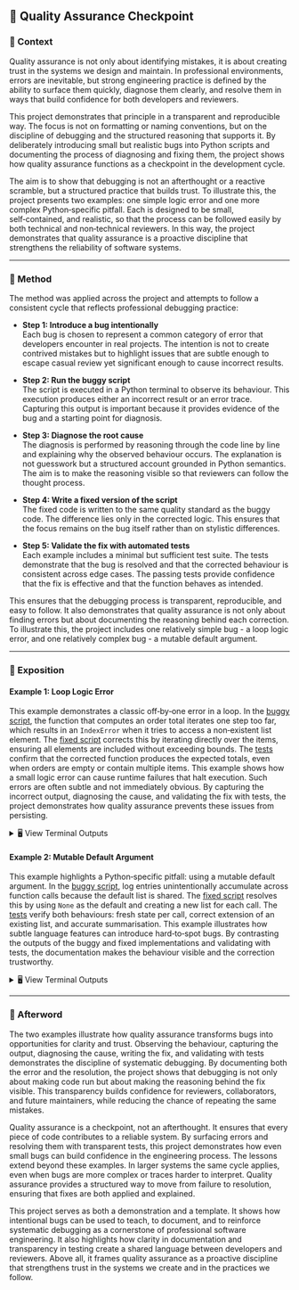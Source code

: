 ## 🚩 Quality Assurance Checkpoint

### 📍 Context

Quality assurance is not only about identifying mistakes, it is about creating trust in the systems we design and maintain. In professional environments, errors are inevitable, but strong engineering practice is defined by the ability to surface them quickly, diagnose them clearly, and resolve them in ways that build confidence for both developers and reviewers.

This project demonstrates that principle in a transparent and reproducible way. The focus is not on formatting or naming conventions, but on the discipline of debugging and the structured reasoning that supports it. By deliberately introducing small but realistic bugs into Python scripts and documenting the process of diagnosing and fixing them, the project shows how quality assurance functions as a checkpoint in the development cycle.

The aim is to show that debugging is not an afterthought or a reactive scramble, but a structured practice that builds trust. To illustrate this, the project presents two examples: one simple logic error and one more complex Python‑specific pitfall. Each is designed to be small, self‑contained, and realistic, so that the process can be followed easily by both technical and non‑technical reviewers. In this way, the project demonstrates that quality assurance is a proactive discipline that strengthens the reliability of software systems.

---

### 🧪 Method

The method was applied across the project and attempts to follow a consistent cycle that reflects professional debugging practice:  

- **Step 1: Introduce a bug intentionally**  
  Each bug is chosen to represent a common category of error that developers encounter in real projects. The intention is not to create contrived mistakes but to highlight issues that are subtle enough to escape casual review yet significant enough to cause incorrect results.  

- **Step 2: Run the buggy script**  
  The script is executed in a Python terminal to observe its behaviour. This execution produces either an incorrect result or an error trace. Capturing this output is important because it provides evidence of the bug and a starting point for diagnosis.  

- **Step 3: Diagnose the root cause**  
  The diagnosis is performed by reasoning through the code line by line and explaining why the observed behaviour occurs. The explanation is not guesswork but a structured account grounded in Python semantics. The aim is to make the reasoning visible so that reviewers can follow the thought process.  

- **Step 4: Write a fixed version of the script**  
  The fixed code is written to the same quality standard as the buggy code. The difference lies only in the corrected logic. This ensures that the focus remains on the bug itself rather than on stylistic differences.  

- **Step 5: Validate the fix with automated tests**  
  Each example includes a minimal but sufficient test suite. The tests demonstrate that the bug is resolved and that the corrected behaviour is consistent across edge cases. The passing tests provide confidence that the fix is effective and that the function behaves as intended.  

This ensures that the debugging process is transparent, reproducible, and easy to follow. It also demonstrates that quality assurance is not only about finding errors but about documenting the reasoning behind each correction. To illustrate this, the project includes one relatively simple bug - a loop logic error, and one relatively complex bug - a mutable default argument.

---

### 💬 Exposition

#### Example 1: Loop Logic Error  

This example demonstrates a classic off‑by‑one error in a loop. In the [buggy script](https://github.com/musman-uk/portfolio/blob/main/independent-projects/quality-assurance-checkpoint/examples/example_1_loop_error/buggy_script.py), the function that computes an order total iterates one step too far, which results in an `IndexError` when it tries to access a non‑existent list element. The [fixed script](https://github.com/musman-uk/portfolio/blob/main/independent-projects/quality-assurance-checkpoint/examples/example_1_loop_error/fixed_script.py) corrects this by iterating directly over the items, ensuring all elements are included without exceeding bounds. The [tests](https://github.com/musman-uk/portfolio/blob/main/independent-projects/quality-assurance-checkpoint/tests/test_example_1_loop_error.py) confirm that the corrected function produces the expected totals, even when orders are empty or contain multiple items. This example shows how a small logic error can cause runtime failures that halt execution. Such errors are often subtle and not immediately obvious. By capturing the incorrect output, diagnosing the cause, and validating the fix with tests, the project demonstrates how quality assurance prevents these issues from persisting.  


<details>
<summary>🖥️ View Terminal Outputs</summary>

Buggy Script:

```bash
$ python independent-projects/quality-assurance-checkpoint/examples/example_1_loop_error/buggy_script.py
Traceback (most recent call last):
  File "/workspaces/portfolio/independent-projects/quality-assurance-checkpoint/examples/example_1_loop_error/buggy_script.py", line 51, in <module>
    print("Batch total:", compute_batch_total(orders))
                          ^^^^^^^^^^^^^^^^^^^^^^^^^^^
  File "/workspaces/portfolio/independent-projects/quality-assurance-checkpoint/examples/example_1_loop_error/buggy_script.py", line 29, in compute_batch_total
    batch_total += compute_order_total(order)
                   ^^^^^^^^^^^^^^^^^^^^^^^^^^
  File "/workspaces/portfolio/independent-projects/quality-assurance-checkpoint/examples/example_1_loop_error/buggy_script.py", line 20, in compute_order_total
    line = items[i]
           ~~~~~^^^
IndexError: list index out of range
```

Fixed Script:

```bash
python independent-projects/quality-assurance-checkpoint/examples/example_1_loop_error/fixed_script.py
Batch total: 18.75
```

Tests:

```bash
$ pytest independent-projects/quality-assurance-checkpoint/tests/test_example_1_loop_error.py -v
===================================== test session starts ======================================
platform linux -- Python 3.12.1, pytest-8.4.1, pluggy-1.6.0 -- /usr/local/py-utils/venvs/p
ytest/bin/python
cachedir: .pytest_cache
rootdir: /workspaces/portfolio
plugins: anyio-4.9.0
collected 2 items                                                                              

independent-projects/quality-assurance-checkpoint/tests/test_example_1_loop_error.py::test
_compute_order_total_basic PASSED [ 50%]
independent-projects/quality-assurance-checkpoint/tests/test_example_1_loop_error.py::test
_compute_batch_total_with_empty_order PASSED [100%]

====================================== 2 passed in 0.02s =======================================
```
</details>


#### Example 2: Mutable Default Argument  

This example highlights a Python‑specific pitfall: using a mutable default argument. In the [buggy script](https://github.com/musman-uk/portfolio/blob/main/independent-projects/quality-assurance-checkpoint/examples/example_2_mutable_default_argument/buggy_script.py), log entries unintentionally accumulate across function calls because the default list is shared. The [fixed script](https://github.com/musman-uk/portfolio/blob/main/independent-projects/quality-assurance-checkpoint/examples/example_2_mutable_default_argument/fixed_script.py) resolves this by using `None` as the default and creating a new list for each call. The [tests](https://github.com/musman-uk/portfolio/blob/main/independent-projects/quality-assurance-checkpoint/tests/test_example_2_mutable_default_argument.py) verify both behaviours: fresh state per call, correct extension of an existing list, and accurate summarisation. This example illustrates how subtle language features can introduce hard‑to‑spot bugs. By contrasting the outputs of the buggy and fixed implementations and validating with tests, the documentation makes the behaviour visible and the correction trustworthy.  


<details>
<summary>🖥️ View Terminal Outputs</summary>

Buggy Script:

```bash
$ python independent-projects/quality-assurance-checkpoint/examples/example_2_mutable_default_argument/buggy_script.py
=== Buggy Logging Demo ===
First call: ['Error: Disk full', 'Warning: Low memory', 'Info: Job completed']
Second call: ['Error: Disk full', 'Warning: Low memory', 'Info: Job completed']
Third call: ['Error: Disk full', 'Warning: Low memory', 'Info: Job completed']
Summary: {'Error: Disk full': 1, 'Warning: Low memory': 1, 'Info: Job completed': 1}
```

Fixed Script:

```bash
$ python independent-projects/quality-assurance-checkpoint/examples/example_2_mutable_default_argument/fixed_script.py
=== Fixed Logging Demo ===
First call: ['Error: Disk full']
Second call: ['Warning: Low memory']
Third call: ['Info: Job completed']
Summary: {'Info: Job completed': 1}
```

Tests:

```bash
$ pytest independent-projects/quality-assurance-checkpoint/tests/test_example_2_mutable_default_argument.py -v
===================================== test session starts ======================================
platform linux -- Python 3.12.1, pytest-8.4.1, pluggy-1.6.0 -- /usr/local/py-utils/venvs/py
test/bin/python
cachedir: .pytest_cache
rootdir: /workspaces/portfolio
plugins: anyio-4.9.0
collected 3 items

independent-projects/quality-assurance-checkpoint/tests/test_example_2_mutable_default_arg
ument.py::test_collect_logs_starts_fresh_each_time PASSED [ 33%]
independent-projects/quality-assurance-checkpoint/tests/test_example_2_mutable_default_arg
ument.py::test_collect_logs_with_existing_list PASSED [ 66%]
independent-projects/quality-assurance-checkpoint/tests/test_example_2_mutable_default_arg
ument.py::test_summarize_logs_counts_messages PASSED [100%]

====================================== 3 passed in 0.02s =======================================                               
```
</details>

---

### 🌅 Afterword

The two examples illustrate how quality assurance transforms bugs into opportunities for clarity and trust. Observing the behaviour, capturing the output, diagnosing the cause, writing the fix, and validating with tests demonstrates the discipline of systematic debugging. By documenting both the error and the resolution, the project shows that debugging is not only about making code run but about making the reasoning behind the fix visible. This transparency builds confidence for reviewers, collaborators, and future maintainers, while reducing the chance of repeating the same mistakes.

Quality assurance is a checkpoint, not an afterthought. It ensures that every piece of code contributes to a reliable system. By surfacing errors and resolving them with transparent tests, this project demonstrates how even small bugs can build confidence in the engineering process. The lessons extend beyond these examples. In larger systems the same cycle applies, even when bugs are more complex or traces harder to interpret. Quality assurance provides a structured way to move from failure to resolution, ensuring that fixes are both applied and explained.

This project serves as both a demonstration and a template. It shows how intentional bugs can be used to teach, to document, and to reinforce systematic debugging as a cornerstone of professional software engineering. It also highlights how clarity in documentation and transparency in testing create a shared language between developers and reviewers. Above all, it frames quality assurance as a proactive discipline that strengthens trust in the systems we create and in the practices we follow.
